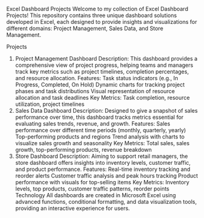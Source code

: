 Excel Dashboard Projects
Welcome to my collection of Excel Dashboard Projects! This repository contains three unique dashboard solutions developed in Excel, each designed to provide insights and visualizations for different domains: Project Management, Sales Data, and Store Management.

Projects
1. Project Management Dashboard
Description: This dashboard provides a comprehensive view of project progress, helping teams and managers track key metrics such as project timelines, completion percentages, and resource allocation.
Features:
Task status indicators (e.g., In Progress, Completed, On Hold)
Dynamic charts for tracking project phases and task distributions
Visual representation of resource allocation and task deadlines
Key Metrics: Task completion, resource utilization, project timelines
2. Sales Data Dashboard
Description: Designed to give a snapshot of sales performance over time, this dashboard tracks metrics essential for evaluating sales trends, revenue, and growth.
Features:
Sales performance over different time periods (monthly, quarterly, yearly)
Top-performing products and regions
Trend analysis with charts to visualize sales growth and seasonality
Key Metrics: Total sales, sales growth, top-performing products, revenue breakdown
3. Store Dashboard
Description: Aiming to support retail managers, the store dashboard offers insights into inventory levels, customer traffic, and product performance.
Features:
Real-time inventory tracking and reorder alerts
Customer traffic analysis and peak hours tracking
Product performance with visuals for top-selling items
Key Metrics: Inventory levels, top products, customer traffic patterns, reorder points
Technology
All dashboards are created in Microsoft Excel using advanced functions, conditional formatting, and data visualization tools, providing an interactive experience for users.
